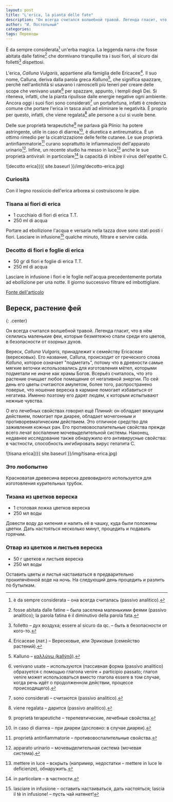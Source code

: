 ```yaml
---
layout: post
title: "L'erica, la pianta delle fate"
description: "Он всегда считался волшебной травой. Легенда гласит, что в нём селились маленькие феи, которые безмятежно спали среди его цветов, в безопасности от озорных духов."
author: "И. Постольный"
categories:
tags: Переводы
---
```


È da sempre considerata[^1] un'erba magica. La leggenda narra che fosse abitata dalle fatine[^2] che dormivano tranquille tra i suoi fiori, al sicuro dai folletti[^3] dispettosi.

L'erica, _Calluna Vulgaris_, appartiene alla famiglia delle Ericacee[^4]. Il suo nome, Calluna, deriva dalla parola greca _Kalluno_[^5], che significa spazzare, perché nell'antichità si usavano i ramoscelli più teneri per creare delle scope che venivano usate[^6] per spazzare, appunto, i templi degli Dei. Si riteneva, infatti, che la pianta ripulisse dalle energie negative ogni ambiente. Ancora oggi i suoi fiori sono considerati[^7] un portafortuna, infatti è credenza comune che portare l'erica in tasca aiuti ad eliminare le negatività. È proprio per questo, infatti, che viene regalata[^8] alle persone a cui si vuole bene.

Delle sue proprietà terapeutiche[^9] ne parlava già Plinio: ha potere astringente, utile in caso di diarrea[^10], è diuretica e antireumatica. È un ottimo rimedio per la cicatrizzazione delle ferite cutanee. Le sue proprietà antinfiammatorie[^11] curano soprattutto le infiammazioni dell'apparato urinario[^12]. Infine, un recente studio ha messo in luce[^13] anche le sue proprietà antivirali: in particolare[^14] la capacità di inibire il virus dell'epatite C.

![decotto erica]({{ site.baseurl }}/img/decotto-erica.jpg)

### Curiosità

Con il legno rossiccio dell'erica arborea si costruiscono le pipe.

### Tisana ai fiori di erica

- 1 cucchiaio di fiori di erica T.T.
- 250 ml di acqua

Portare ad ebollizione l'acqua e versarla nella tazza dove sono stati posti i fiori. Lasciare in infusione[^15] qualche minuto, filtrare e servire calda.

### Decotto di fiori e foglie di erica

- 50 gr di fiori e foglie di erica T.T.
- 250 ml di acqua

Lasciare in infusione i fiori e le foglie nell'acqua precedentemente portata ad ebollizione per una notte. Il giorno successivo filtrare ed imbottigliare.

[Fonte dell'articolo](https://www.cucinasud.it/it/ricette/tisane-e-decotti/l-erica-la-pianta-delle-fate)

## Вереск, растение фей
{: .center}

Он всегда считался волшебной травой. Легенда гласит, что в нём селились маленькие феи, которые безмятежно спали среди его цветов, в безопасности от озорных духов.

Вереск, _Calluna Vulgaris_, принадлежит к семейству Ericaceae (вересковых). Его название, Calluna, происходит от греческого слова _Kalluno_, которое означает "подметать", потому что в древности самые мягкие веточки использовались для изготовления мётел, которыми подметали не иначе как храмы Богов. Всерьёз считалось, что это растение очищает любое помещение от негативной энергии. По сей день его цветы считаются амулетом, более того, распространено поверье, что ношение вереска в кармане помогает избавиться от негатива. Именно поэтому его дарят людям, к которым испытывают нежные чувства.

О его лечебных свойствах говорил ещё Плиний: он обладает вяжущим действием, помогает при диарее, обладает мочегонным и противоревматическим действием. Это отличное средство для заживления кожных ран. Его противовоспалительные свойства прежде всего лечат воспаление мочевыделительной системы. Наконец, недавнее исследование также обнаружило его антивирусные свойства: в частности, способность ингибировать вирус гепатита C.

![tisana erica]({{ site.baseurl }}/img/tisana-erica.jpg)

### Это любопытно

Красноватая древесина вереска древовидного используется для изготовления курительных трубок.

### Тизана из цветков вереска

- 1 столовая ложка цветков вереска
- 250 мл воды

Довести воду до кипения и налить её в чашку, куда были положены цветки. Дать настояться несколько минут, процедить и подавать горячим.

### Отвар из цветков и листьев вереска

- 50 г цветков и листьев вереска
- 250 мл воды

Оставить цветы и листья настаиваться в предварительно прокипячённой воде на ночь. На следующий день процедить и разлить по бутылкам.

[^1]: è da sempre considerata – она всегда считалась (passivo analitico).

[^2]: fosse abitata dalle fatine – была заселена маленькими феями (passivo analitico); la parola fatina è il diminutivo della parola fata.

[^3]: folletto – дух воздуха; essere al sicuro da qc. – быть в безопасности от кого-то.

[^4]: Ericaceae (лат.) –  Вересковые, или Эриковые (семейство растений).

[^5]: Kalluno – [καλλύνω (kallýnō)](https://it.wikipedia.org/wiki/Calluna_vulgaris).

[^6]: venivano usate – используются (пассивная форма (passivo analitico) образуется с помощью глагола venire + participio passato; глагол venire может использоваться вместо глагола essere в том случае, когда речь идёт о продолженном действии, процессе происходящего).

[^7]: sono considerati – считаются (passivo analitico).

[^8]: viene regalata – дарится (passivo analitico).

[^9]: proprietà terapeutiche – терепевтические, лечебные свойства.

[^10]: in caso di diarrea – при диареи (дословно: в случае диареи).

[^11]: proprietà antinfiammatorie – противовоспалительные свойства.

[^12]: apparato urinario – мочевыделительная система (мочевая система).

[^13]: mettere in luce – вскрыть (например, недостатки – mettere in luce le deficienze), обнаружить.

[^14]: in particolare – в частности.

[^15]: lasciare in infusione – оставить настаиваться, дать настояться; lascia il tè in infusione! – пусть чай натянет!